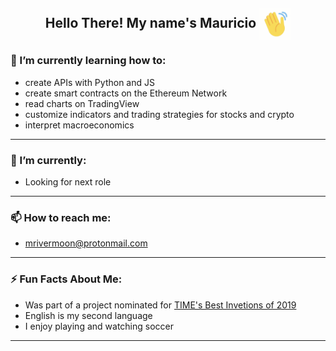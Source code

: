 <h2 align="center">Hello There! My name's Mauricio <img align="center" width="50" height="50" src="https://github.com/rivermoon21/rivermoon21/blob/main/images/waving.gif?raw=true"/> </h2>

<!--
**rivermoon21/rivermoon21** is a ✨ _special_ ✨ repository because its `README.md` (this file) appears on your GitHub profile.
-->

### 🌱 I’m currently learning how to:
- create APIs with Python and JS
- create smart contracts on the Ethereum Network
- read charts on TradingView
- customize indicators and trading strategies for stocks and crypto
- interpret macroeconomics
---
### 🔭 I’m currently:
- Looking for next role
---
### 📫 How to reach me:
- mrivermoon@protonmail.com
---
### ⚡ Fun Facts About Me:
- Was part of a project nominated for <a href="https://time.com/collection/best-inventions-2019/5733080/lightsail-2/">TIME's Best Invetions of 2019</a>
- English is my second language
- I enjoy playing and watching soccer
---

